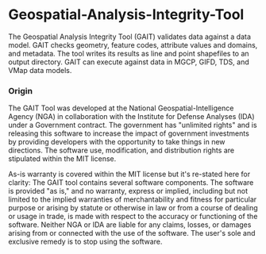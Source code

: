 # Geospatial-Analysis-Integrity-Tool
The Geospatial Analysis Integrity Tool (GAIT) validates data against a data model. GAIT checks geometry, feature codes, attribute values and domains, and metadata. The tool writes its results as line and point shapefiles to an output directory. GAIT can execute against data in MGCP, GIFD, TDS, and VMap data models.

### Origin

The GAIT Tool was developed at the National Geospatial-Intelligence Agency (NGA) in collaboration with the Institute for Defense Analyses (IDA)  under a Government contract. The government has "unlimited rights" and is releasing this software to increase the impact of government investments by providing developers with the opportunity to take things in new directions. The software use, modification, and distribution rights are stipulated within the MIT license.

As-is warranty is covered within the MIT license but it's re-stated here for clarity: The GAIT tool contains several software components. The software is provided "as is," and no warranty, express or implied, including but not limited to the implied warranties of merchantability and fitness for particular purpose or arising by statute or otherwise in law or from a course of dealing or usage in trade, is made with respect to the accuracy or functioning of the software. Neither NGA or IDA are liable for any claims, losses, or damages arising from or connected with the use of the software. The user's sole and exclusive remedy is to stop using the software.
       

